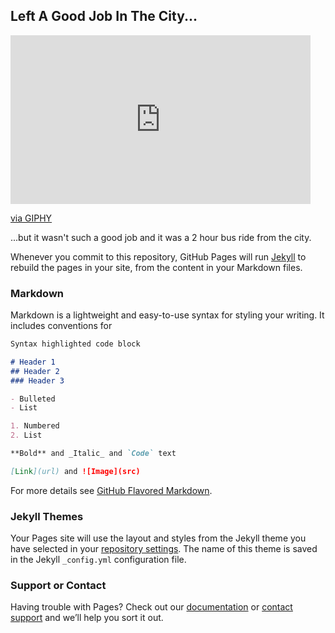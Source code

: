 ## Left A Good Job In The City...

<iframe src="https://giphy.com/embed/3hteazfydxbzXwponu" width="480" height="270" frameBorder="0" class="giphy-embed" allowFullScreen></iframe><p><a href="https://giphy.com/gifs/londontheatredirect-dancing-3hteazfydxbzXwponu">via GIPHY</a></p>

...but it wasn't such a good job and it was a 2 hour bus ride from the city. 

Whenever you commit to this repository, GitHub Pages will run [Jekyll](https://jekyllrb.com/) to rebuild the pages in your site, from the content in your Markdown files.

### Markdown

Markdown is a lightweight and easy-to-use syntax for styling your writing. It includes conventions for

```markdown
Syntax highlighted code block

# Header 1
## Header 2
### Header 3

- Bulleted
- List

1. Numbered
2. List

**Bold** and _Italic_ and `Code` text

[Link](url) and ![Image](src)
```

For more details see [GitHub Flavored Markdown](https://guides.github.com/features/mastering-markdown/).

### Jekyll Themes

Your Pages site will use the layout and styles from the Jekyll theme you have selected in your [repository settings](https://github.com/bethanykjenkins/bethlearnstocode/settings). The name of this theme is saved in the Jekyll `_config.yml` configuration file.

### Support or Contact

Having trouble with Pages? Check out our [documentation](https://help.github.com/categories/github-pages-basics/) or [contact support](https://github.com/contact) and we’ll help you sort it out.
